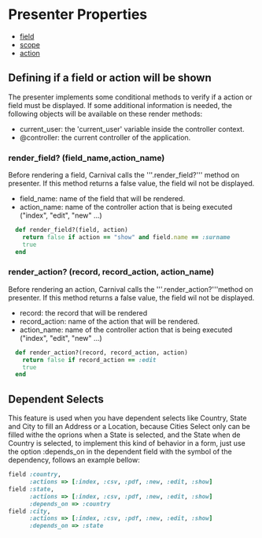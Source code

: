 # Presenter Properties

- [field](field.md)
- [scope](scope.md)
- [action](action.md)

## Defining if a field or action will be shown

The presenter implements some conditional methods to verify if a action or field must be displayed. 
If some additional information is needed, the following objects will be available on these render methods: 
* current_user: the 'current_user' variable inside the controller context.  
* @controller: the current controller of the application. 

### render_field? (field_name,action_name)
Before rendering a field, Carnival calls the '''.render_field?''' method on presenter. If this method returns a false value, the field wil not be displayed. 

* field_name: name of the field that will be rendered. 
* action_name: name of the controller action that is being executed ("index", "edit", "new" ...) 

```ruby
  def render_field?(field, action)
    return false if action == "show" and field.name == :surname
    true
  end
```
### render_action? (record, record_action, action_name)
Before rendering an action, Carnival calls the '''.render_action?'''method on presenter. If this method returns a false value, the field wil not be displayed.   

* record: the record that will be rendered
* record_action: name of the action that will be rendered. 
* action_name: name of the controller action that is being executed ("index", "edit", "new" ...) 

```ruby
  def render_action?(record, record_action, action)
    return false if record_action == :edit
    true
  end
```


## Dependent Selects

This feature is used when you have dependent selects like Country, State and City to fill an Address or a Location, because Cities Select only can be filled withe the oprions when a State is selected, and the State when de Country is selected, to implement this kind of behavior in a form, just use the option :depends_on in the dependent field with the symbol of the dependency, follows an example bellow:

```ruby
field :country,
      :actions => [:index, :csv, :pdf, :new, :edit, :show]
field :state,
      :actions => [:index, :csv, :pdf, :new, :edit, :show]
      :depends_on => :country
field :city,
      :actions => [:index, :csv, :pdf, :new, :edit, :show]
      :depends_on => :state
```
